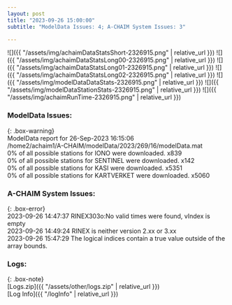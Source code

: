 ```yaml
---
layout: post
title: "2023-09-26 15:00:00"
subtitle: "ModelData Issues: 4; A-CHAIM System Issues: 3"

---
```


![]({{ "/assets/img/achaimDataStatsShort-2326915.png" | relative_url }})
![]({{ "/assets/img/achaimDataStatsLong00-2326915.png" | relative_url }})
![]({{ "/assets/img/achaimDataStatsLong01-2326915.png" | relative_url }})
![]({{ "/assets/img/achaimDataStatsLong02-2326915.png" | relative_url }})
![]({{ "/assets/img/modelDataDataStats-2326915.png" | relative_url }})
![]({{ "/assets/img/modelDataStationStats-2326915.png" | relative_url }})
![]({{ "/assets/img/achaimRunTime-2326915.png" | relative_url }})


### ModelData Issues:  
  
{: .box-warning}  
 ModelData report for 26-Sep-2023 16:15:06   
 /home2/achaim1/A-CHAIM/modelData/2023/269/16/modelData.mat   
 0% of all possible stations for IONO were downloaded. x839   
 0% of all possible stations for SENTINEL were downloaded. x142   
 0% of all possible stations for KASI were downloaded. x5351   
 0% of all possible stations for KARTVERKET were downloaded. x5060   
  
### A-CHAIM System Issues:  
  
{: .box-error}  
2023-09-26 14:47:37 RINEX303o:No valid times were found, vIndex is empty  
2023-09-26 14:49:24 RINEX is neither version 2.xx or 3.xx  
2023-09-26 15:47:29 The logical indices contain a true value outside of the array bounds.  

### Logs:  
  
{: .box-note}  
[Logs.zip]({{ "/assets/other/logs.zip" | relative_url }})  
[Log Info]({{ "/logInfo" | relative_url }})  
